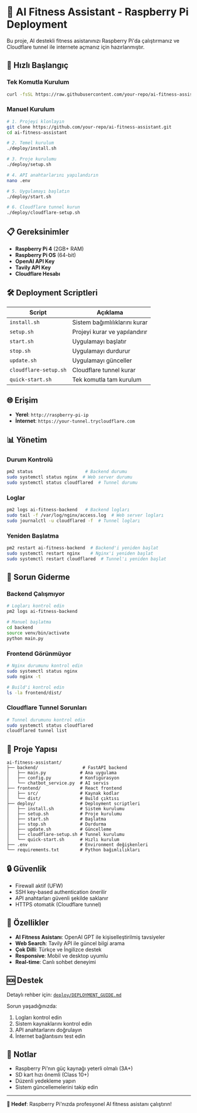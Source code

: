 # 🍓 AI Fitness Assistant - Raspberry Pi Deployment

Bu proje, AI destekli fitness asistanınızı Raspberry Pi'da çalıştırmanız ve Cloudflare tunnel ile internete açmanız için hazırlanmıştır.

## 🚀 Hızlı Başlangıç

### Tek Komutla Kurulum
```bash
curl -fsSL https://raw.githubusercontent.com/your-repo/ai-fitness-assistant/main/deploy/quick-start.sh | bash
```

### Manuel Kurulum
```bash
# 1. Projeyi klonlayın
git clone https://github.com/your-repo/ai-fitness-assistant.git
cd ai-fitness-assistant

# 2. Temel kurulum
./deploy/install.sh

# 3. Proje kurulumu
./deploy/setup.sh

# 4. API anahtarlarını yapılandırın
nano .env

# 5. Uygulamayı başlatın
./deploy/start.sh

# 6. Cloudflare tunnel kurun
./deploy/cloudflare-setup.sh
```

## 📋 Gereksinimler

- **Raspberry Pi 4** (2GB+ RAM)
- **Raspberry Pi OS** (64-bit)
- **OpenAI API Key**
- **Tavily API Key**
- **Cloudflare Hesabı**

## 🛠️ Deployment Scriptleri

| Script | Açıklama |
|--------|----------|
| `install.sh` | Sistem bağımlılıklarını kurar |
| `setup.sh` | Projeyi kurar ve yapılandırır |
| `start.sh` | Uygulamayı başlatır |
| `stop.sh` | Uygulamayı durdurur |
| `update.sh` | Uygulamayı günceller |
| `cloudflare-setup.sh` | Cloudflare tunnel kurar |
| `quick-start.sh` | Tek komutla tam kurulum |

## 🌐 Erişim

- **Yerel**: `http://raspberry-pi-ip`
- **İnternet**: `https://your-tunnel.trycloudflare.com`

## 📊 Yönetim

### Durum Kontrolü
```bash
pm2 status                    # Backend durumu
sudo systemctl status nginx  # Web server durumu
sudo systemctl status cloudflared  # Tunnel durumu
```

### Loglar
```bash
pm2 logs ai-fitness-backend   # Backend logları
sudo tail -f /var/log/nginx/access.log  # Web server logları
sudo journalctl -u cloudflared -f  # Tunnel logları
```

### Yeniden Başlatma
```bash
pm2 restart ai-fitness-backend  # Backend'i yeniden başlat
sudo systemctl restart nginx    # Nginx'i yeniden başlat
sudo systemctl restart cloudflared  # Tunnel'ı yeniden başlat
```

## 🔧 Sorun Giderme

### Backend Çalışmıyor
```bash
# Logları kontrol edin
pm2 logs ai-fitness-backend

# Manuel başlatma
cd backend
source venv/bin/activate
python main.py
```

### Frontend Görünmüyor
```bash
# Nginx durumunu kontrol edin
sudo systemctl status nginx
sudo nginx -t

# Build'i kontrol edin
ls -la frontend/dist/
```

### Cloudflare Tunnel Sorunları
```bash
# Tunnel durumunu kontrol edin
sudo systemctl status cloudflared
cloudflared tunnel list
```

## 📁 Proje Yapısı

```
ai-fitness-assistant/
├── backend/                 # FastAPI backend
│   ├── main.py             # Ana uygulama
│   ├── config.py           # Konfigürasyon
│   └── chatbot_service.py  # AI servis
├── frontend/               # React frontend
│   ├── src/                # Kaynak kodlar
│   └── dist/               # Build çıktısı
├── deploy/                 # Deployment scriptleri
│   ├── install.sh          # Sistem kurulumu
│   ├── setup.sh            # Proje kurulumu
│   ├── start.sh            # Başlatma
│   ├── stop.sh             # Durdurma
│   ├── update.sh           # Güncelleme
│   ├── cloudflare-setup.sh # Tunnel kurulumu
│   └── quick-start.sh      # Hızlı kurulum
├── .env                    # Environment değişkenleri
└── requirements.txt        # Python bağımlılıkları
```

## 🔒 Güvenlik

- Firewall aktif (UFW)
- SSH key-based authentication önerilir
- API anahtarları güvenli şekilde saklanır
- HTTPS otomatik (Cloudflare tunnel)

## 📱 Özellikler

- **AI Fitness Asistanı**: OpenAI GPT ile kişiselleştirilmiş tavsiyeler
- **Web Search**: Tavily API ile güncel bilgi arama
- **Çok Dilli**: Türkçe ve İngilizce destek
- **Responsive**: Mobil ve desktop uyumlu
- **Real-time**: Canlı sohbet deneyimi

## 🆘 Destek

Detaylı rehber için: [`deploy/DEPLOYMENT_GUIDE.md`](deploy/DEPLOYMENT_GUIDE.md)

Sorun yaşadığınızda:
1. Logları kontrol edin
2. Sistem kaynaklarını kontrol edin
3. API anahtarlarını doğrulayın
4. İnternet bağlantısını test edin

## 📝 Notlar

- Raspberry Pi'nın güç kaynağı yeterli olmalı (3A+)
- SD kart hızı önemli (Class 10+)
- Düzenli yedekleme yapın
- Sistem güncellemelerini takip edin

---

**🎯 Hedef**: Raspberry Pi'nızda profesyonel AI fitness asistanı çalıştırın! 
